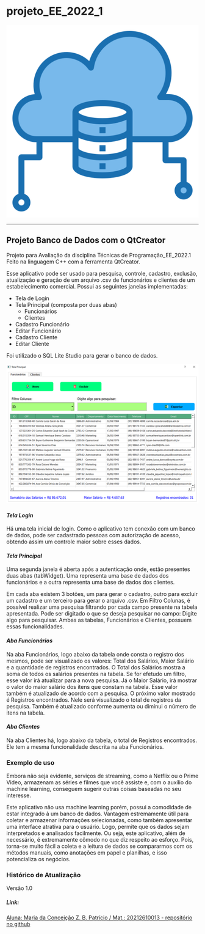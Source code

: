 # projeto_EE_2022_1

![Imagem1](banco.png)

---

## Projeto Banco de Dados com o QtCreator

Projeto para Avaliação da disciplina Técnicas de Programação_EE_2022.1
Feito na linguagem C++ com a ferramenta QtCreator.

Esse aplicativo pode ser usado para pesquisa, controle, cadastro, exclusão, atualização e geração de um arquivo .csv de funcionários e clientes de um estabelecimento comercial.
Possui as seguintes janelas implementadas:

- Tela de Login
- Tela Principal (composta por duas abas)
  - Funcionários
  - Clientes
- Cadastro Funcionário
- Editar Funcionário
- Cadastro Cliente
- Editar Cliente

Foi utilizado o SQL Lite Studio para gerar o banco de dados.

![Imagem2](imagemTelaPrincipal.png)

#### _Tela Login_

Há uma tela inicial de login. Como o aplicativo tem conexão com um banco de dados, pode ser cadastrado pessoas com autorização de acesso, obtendo assim um controle maior sobre esses dados.

#### _Tela Principal_

Uma segunda janela é aberta após a autenticação onde, estão presentes duas abas (tabWidget). Uma representa uma base de dados dos funcionários e a outra representa uma base de dados dos clientes.

Em cada aba existem 3 botões, um para gerar o cadastro, outro para excluir um cadastro e um terceiro para gerar o arquivo .csv. Em Filtro Colunas, é possível realizar uma pesquisa filtrando por cada campo presente na tabela apresentada. Pode ser digitado o que se deseja pesquisar no campo: Digite algo para pesquisar. Ambas as tabelas, Funcionários e Clientes, possuem essas funcionalidades.

#### _Aba Funcionários_

Na aba Funcionários, logo abaixo da tabela onde consta o registro dos mesmos, pode ser visualizado os valores: Total dos Salários, Maior Salário e a quantidade de registros encontrados. O Total dos Salários mostra a soma de todos os salários presentes na tabela. Se for efetudo um filtro, esse valor irá atualizar para a nova pesquisa. Já o Maior Salário, irá mostrar o valor do maior salário dos itens que constam na tabela. Esse valor também é atualizado de acordo com a pesquisa. O próximo valor mostrado é Registros encontrados. Nele será visualizado o total de registros da pesquisa. Também é atualizado conforme aumenta ou diminui o número de itens na tabela.

#### _Aba Clientes_

Na aba Clientes há, logo abaixo da tabela, o total de Registros encontrados. Ele tem a mesma funcionalidade descrita na aba Funcionários.

### Exemplo de uso

Embora não seja evidente, serviços de streaming, como a Netflix ou o Prime Video, armazenam as séries e filmes que você assiste e, com o auxílio do machine learning, conseguem sugerir outras coisas baseadas no seu interesse.

Este aplicativo não usa machine learning porém, possui a comodidade de estar integrado à um banco de dados. Vantagem estremamente útil para coletar e armazenar informações selecionadas, como também apresentar uma interface atrativa para o usuário. Logo, permite que os dados sejam interpretados e analisados facilmente. Ou seja, este aplicativo, além de necessário, é extremamente cômodo no que diz respeito ao esforço. Pois, torna-se muito fácil a coleta e a leitura de dados se compararmos com os métodos manuais, como anotações em papel e planilhas, e isso potencializa os negócios.

### Histórico de Atualização

Versão 1.0

##### Link:

[Aluna: Maria da Conceição Z. B. Patrício / Mat.: 20212610013 - repositório no github](https://github.com/MariaZBP/projeto_EE_2022_1)
